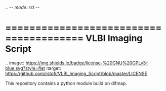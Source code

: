 .. -*- mode: rst -*-

=======================================
VLBI Imaging Script
=======================================

.. image:: https://img.shields.io/badge/license-%20GNU%20GPLv3-blue.svg?style=flat
        :target: https://github.com/rstofi/VLBI_Imaging_Script/blob/master/LICENSE

This repository contains a python module build on difmap. 
